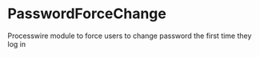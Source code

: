 PasswordForceChange
===================

Processwire module to force users to change password the first time they log in
